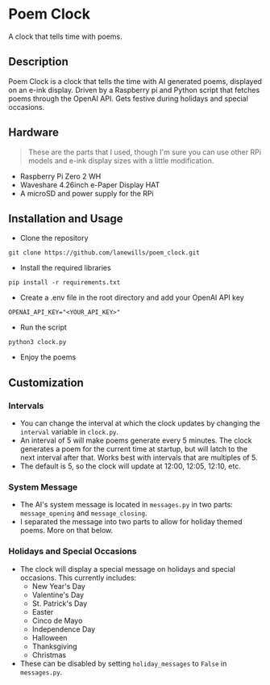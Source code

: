 # Poem Clock
A clock that tells time with poems.

## Description
Poem Clock is a clock that tells the time with AI generated poems, displayed on an e-ink display.
Driven by a Raspberry pi and Python script that fetches poems through the OpenAI API.
Gets festive during holidays and special occasions.

## Hardware
>These are the parts that I used, though I'm sure you can use other RPi models and e-ink display sizes with a little modification.
- Raspberry Pi Zero 2 WH
- Waveshare 4.26inch e-Paper Display HAT
- A microSD and power supply for the RPi

## Installation and Usage
- Clone the repository

```git clone https://github.com/lanewills/poem_clock.git```

- Install the required libraries
    
```pip install -r requirements.txt```

- Create a .env file in the root directory and add your OpenAI API key

```OPENAI_API_KEY="<YOUR_API_KEY>"```

- Run the script
    
```python3 clock.py```

- Enjoy the poems

## Customization
### Intervals
- You can change the interval at which the clock updates by changing the `interval` variable in `clock.py`.
- An interval of 5 will make poems generate every 5 minutes. The clock generates a poem for the current time at startup,
but will latch to the next interval after that. Works best with intervals that are multiples of 5.
- The default is 5, so the clock will update at 12:00, 12:05, 12:10, etc.

### System Message
- The AI's system message is located in `messages.py` in two parts: `message_opening` and `message_closing`.
- I separated the message into two parts to allow for holiday themed poems. More on that below.

### Holidays and Special Occasions
- The clock will display a special message on holidays and special occasions. This currently includes:
    - New Year's Day
    - Valentine's Day
    - St. Patrick's Day
    - Easter
    - Cinco de Mayo
    - Independence Day
    - Halloween
    - Thanksgiving
    - Christmas
- These can be disabled by setting `holiday_messages` to `False` in `messages.py`.
